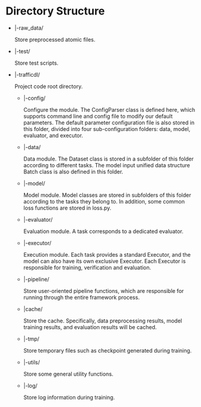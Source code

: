 # Directory Structure

- |-raw_data/

  Store preprocessed atomic files.

- |-test/

  Store test scripts.

- |-trafficdl/

  Project code root directory.

  - |-config/

    Configure the module. The ConfigParser class is defined here, which supports command line and config file to modify our default parameters. The default parameter configuration file is also stored in this folder, divided into four sub-configuration folders: data, model, evaluator, and executor.

  - |-data/

    Data module. The Dataset class is stored in a subfolder of this folder according to different tasks. The model input unified data structure Batch class is also defined in this folder.

  - |-model/

    Model module. Model classes are stored in subfolders of this folder according to the tasks they belong to. In addition, some common loss functions are stored in loss.py.

  - |-evaluator/

    Evaluation module. A task corresponds to a dedicated evaluator.

  - |-executor/

    Execution module. Each task provides a standard Executor, and the model can also have its own exclusive Executor. Each Executor is responsible for training, verification and evaluation.

  - |-pipeline/

    Store user-oriented pipeline functions, which are responsible for running through the entire framework process.

  - |cache/

    Store the cache. Specifically, data preprocessing results, model training results, and evaluation results will be cached.

  - |-tmp/

    Store temporary files such as checkpoint generated during training.

  - |-utils/

    Store some general utility functions.

  - |-log/

    Store log information during training.
